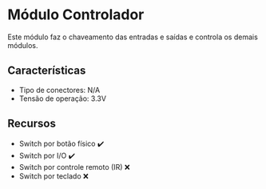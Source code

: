 # Módulo Controlador

Este módulo faz o chaveamento das entradas e saídas e controla os demais módulos.

## Características

- Tipo de conectores: N/A
- Tensão de operação: 3.3V

## Recursos

- Switch por botão físico ✔️
- Switch por I/O ✔️
- Switch por controle remoto (IR) ❌
- Switch por teclado ❌
